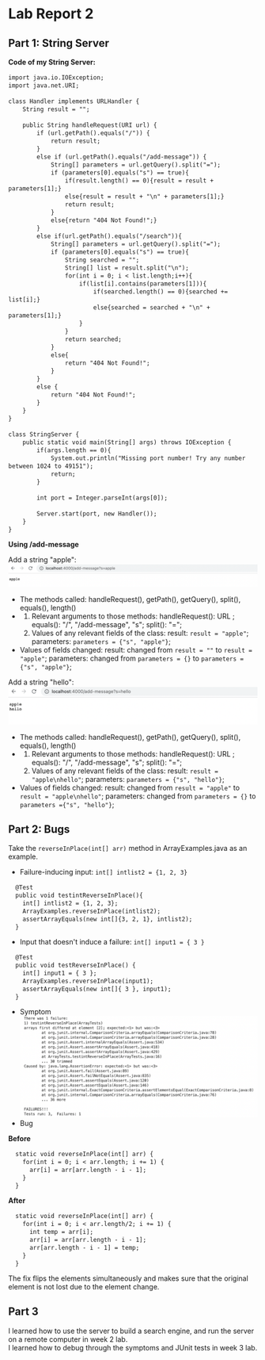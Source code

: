 # Lab Report 2
## Part 1: String Server
**Code of my String Server:**
```
import java.io.IOException;
import java.net.URI;

class Handler implements URLHandler {
    String result = "";

    public String handleRequest(URI url) {
        if (url.getPath().equals("/")) {
            return result;
        } 
        else if (url.getPath().equals("/add-message")) {
            String[] parameters = url.getQuery().split("=");
            if (parameters[0].equals("s") == true){
                if(result.length() == 0){result = result + parameters[1];}
                else{result = result + "\n" + parameters[1];}
                return result;
            }
            else{return "404 Not Found!";}
        } 
        else if(url.getPath().equals("/search")){
            String[] parameters = url.getQuery().split("=");
            if (parameters[0].equals("s") == true){
                String searched = "";
                String[] list = result.split("\n");
                for(int i = 0; i < list.length;i++){
                    if(list[i].contains(parameters[1])){
                        if(searched.length() == 0){searched += list[i];}
                        else{searched = searched + "\n" + parameters[1];}
                    }
                }
                return searched;
            }
            else{
                return "404 Not Found!";
            }
        }
        else {
            return "404 Not Found!";
        }
    }
}

class StringServer {
    public static void main(String[] args) throws IOException {
        if(args.length == 0){
            System.out.println("Missing port number! Try any number between 1024 to 49151");
            return;
        }

        int port = Integer.parseInt(args[0]);

        Server.start(port, new Handler());
    }
}
```
**Using /add-message**

Add a string "apple":
    ![Image](add1.jpg)
- The methods called: handleRequest(), getPath(), getQuery(), split(), equals(), length()
- 1. Relevant arguments to those methods: handleRequest(): URL ; equals(): "/", "/add-message", "s"; split(): "=";
  2. Values of any relevant fields of the class: result: `result = "apple"`; parameters: `parameters = {"s", "apple"}`;
- Values of fields changed: result: changed from `result = ""` to `result = "apple"`; parameters: changed from `parameters = {}` to `parameters ={"s", "apple"}`; 

Add a string "hello":
    ![Image](add2.jpg)
- The methods called: handleRequest(), getPath(), getQuery(), split(), equals(), length()
- 1. Relevant arguments to those methods: handleRequest(): URL ; equals(): "/", "/add-message", "s"; split(): "=";
  2. Values of any relevant fields of the class: result: `result = "apple\nhello"`; parameters: `parameters = {"s", "hello"}`;
- Values of fields changed: result: changed from `result = "apple"` to `result = "apple\nhello"`; parameters: changed from `parameters = {}` to `parameters ={"s", "hello"}`; 
## Part 2: Bugs
Take the `reverseInPlace(int[] arr)` method in ArrayExamples.java as an example.
- Failure-inducing input: `int[] intlist2 = {1, 2, 3}`
```
  @Test
  public void testintReverseInPlace(){
    int[] intlist2 = {1, 2, 3};
    ArrayExamples.reverseInPlace(intlist2);
    assertArrayEquals(new int[]{3, 2, 1}, intlist2);
  }
```
- Input that doesn't induce a failure: `int[] input1 = { 3 }`
```
  @Test 
  public void testReverseInPlace() {
    int[] input1 = { 3 };
    ArrayExamples.reverseInPlace(input1);
    assertArrayEquals(new int[]{ 3 }, input1);
  }
```
- Symptom
    ![Image](symptom.jpg)
- Bug<br />

**Before**
```
  static void reverseInPlace(int[] arr) {
    for(int i = 0; i < arr.length; i += 1) {
      arr[i] = arr[arr.length - i - 1];
    }
  }
```
**After**
```
  static void reverseInPlace(int[] arr) {
    for(int i = 0; i < arr.length/2; i += 1) { 
      int temp = arr[i]; 
      arr[i] = arr[arr.length - i - 1];
      arr[arr.length - i - 1] = temp;
    }
  }
```
The fix flips the elements simultaneously and makes sure that the original element is not lost due to the element change.
## Part 3
I learned how to use the server to build a search engine, and run the server on a remote computer in week 2 lab.<br />
I learned how to debug through the symptoms and JUnit tests in week 3 lab.
